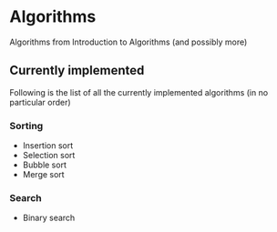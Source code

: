 # Algorithms
Algorithms from Introduction to Algorithms (and possibly more)

## Currently implemented

Following is the list of all the currently implemented algorithms (in no particular order)

### Sorting

- Insertion sort
- Selection sort
- Bubble sort
- Merge sort

### Search

- Binary search

